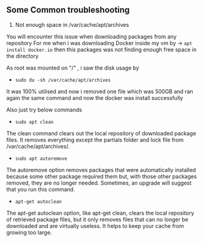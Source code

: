 Some Common troubleshooting
----------------------------------------------------------------------------------------------
1. Not enough space in /var/cache/apt/archives 

You will encounter this issue when downloading packages from any repository
For me when i was downloading Docker inside my vm
by -> `apt install docker.io` then this packages was not finding enough free space in the directory 

As root was mounted on "/" , i saw the disk usage by
- `sudo du -sh /var/cache/apt/archives `

It was 100% utilised and now i removed one file which was 500GB and ran again the same command and now the docker was install successfully

Also just try below commands

- `sudo apt clean`

The clean command clears out the local repository of downloaded package files. It removes everything except the partials folder and lock file from /var/cache/apt/archives/.

- `sudo apt autoremove`

The autoremove option removes packages that were automatically installed because some other package required them but, with those other packages removed, they are no longer needed. Sometimes, an upgrade will suggest that you run this command.

- `apt-get autoclean`

The apt-get autoclean option, like apt-get clean, clears the local repository of retrieved package files, but it only removes files that can no longer be downloaded and are virtually useless. It helps to keep your cache from growing too large.